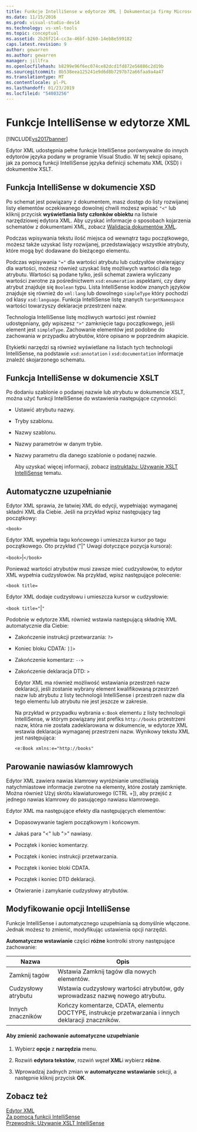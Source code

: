 ```yaml
---
title: Funkcje IntelliSense w edytorze XML | Dokumentacja firmy Microsoft
ms.date: 11/15/2016
ms.prod: visual-studio-dev14
ms.technology: vs-xml-tools
ms.topic: conceptual
ms.assetid: 2b26f214-cc3a-46bf-b260-14eb8e599182
caps.latest.revision: 9
author: gewarren
ms.author: gewarren
manager: jillfra
ms.openlocfilehash: b8299e96f6ec074ce82dcd1fd872e56886c2d19b
ms.sourcegitcommit: 8b538eea125241e9d6d8b7297b72a66faa9a4a47
ms.translationtype: MT
ms.contentlocale: pl-PL
ms.lasthandoff: 01/23/2019
ms.locfileid: "54803256"
---
```

# <a name="xml-editor-intellisense-features"></a>Funkcje IntelliSense w edytorze XML
[!INCLUDE[vs2017banner](../includes/vs2017banner.md)]

  
Edytor XML udostępnia pełne funkcje IntelliSense porównywalne do innych edytorów języka podany w programie Visual Studio. W tej sekcji opisano, jak za pomocą funkcji IntelliSense języka definicji schematu XML (XSD) i dokumentów XSLT.  
  
## <a name="intellisense-in-an-xsd-document"></a>Funkcja IntelliSense w dokumencie XSD  
 Po schemat jest powiązany z dokumentem, masz dostęp do listy rozwijanej listy elementów oczekiwanego dowolnej chwili możesz wpisać `"<"` lub kliknij przycisk **wyświetlania listy członków obiektu** na listwie narzędziowej edytora XML. Aby uzyskać informacje o sposobach kojarzenia schematów z dokumentami XML, zobacz [Walidacja dokumentów XML](../xml-tools/xml-document-validation.md).  
  
 Podczas wpisywania tekstu ilość miejsca od wewnątrz tagu początkowego, możesz także uzyskać listy rozwijanej, przedstawiający wszystkie atrybuty, które mogą być dodawane do bieżącego elementu.  
  
 Podczas wpisywania `"="` dla wartości atrybutu lub cudzysłów otwierający dla wartości, możesz również uzyskać listę możliwych wartości dla tego atrybutu. Wartości są podane tylko, jeśli schemat zawiera wyliczany wartości zwrotne za pośrednictwem `xsd:enumeration` aspektami, czy dany atrybut znajduje się `Boolean` typu. Lista IntelliSense kodów znanych języków znajduje się również do `xml:lang` lub dowolnego `simpleType` który pochodzi od klasy `xsd:language`. Funkcja IntelliSense listę znanych `targetNamespace` wartości towarzyszy deklaracje przestrzeni nazw.  
  
 Technologia IntelliSense listę możliwych wartości jest również udostępniany, gdy wpiszesz `">"` zamknięcie tagu początkowego, jeśli element jest `simpleType`. Zachowanie elementów jest podobne do zachowania w przypadku atrybutów, które opisano w poprzednim akapicie.  
  
 Etykietki narzędzi są również wyświetlane na listach tych technologii IntelliSense, na podstawie `xsd:annotation` i `xsd:documentation` informacje znaleźć skojarzonego schematu.  
  
## <a name="intellisense-in-an-xslt-document"></a>Funkcja IntelliSense w dokumencie XSLT  
 Po dodaniu szablonie o podanej nazwie lub atrybutu w dokumencie XSLT, można użyć funkcji IntelliSense do wstawienia następujące czynności:  
  
- Ustawić atrybutu nazwy.  
  
- Tryby szablonu.  
  
- Nazwy szablonu.  
  
- Nazwy parametrów w danym trybie.  
  
- Nazwy parametru dla danego szablonie o podanej nazwie.  
  
  Aby uzyskać więcej informacji, zobacz [instruktażu: Używanie XSLT IntelliSense](../xml-tools/walkthrough-using-xslt-intellisense.md) tematu.  
  
## <a name="auto-completion"></a>Automatyczne uzupełnianie  
 Edytor XML sprawia, że łatwiej XML do edycji, wypełniając wymaganej składni XML dla Ciebie. Jeśli na przykład wpisz następujący tag początkowy:  
  
 `<book>`  
  
 Edytor XML wypełnia tagu końcowego i umieszcza kursor po tagu początkowego. Oto przykład ("&#124;" Uwagi dotyczące pozycja kursora):  
  
 `<book>`&#124;`</book>`  
  
 Ponieważ wartości atrybutów musi zawsze mieć cudzysłowów, to edytor XML wypełnia cudzysłowów. Na przykład, wpisz następujące polecenie:  
  
 `<book title=`  
  
 Edytor XML dodaje cudzysłowu i umieszcza kursor w cudzysłowie:  
  
 `<book title="`&#124;`"`  
  
 Podobnie w edytorze XML również wstawia następującą składnię XML automatycznie dla Ciebie:  
  
- Zakończenie instrukcji przetwarzania:  `?>`  
  
- Koniec bloku CDATA: `]]>`  
  
- Zakończenie komentarz: `-->`  
  
- Zakończenie deklaracja DTD: `>`  
  
  Edytor XML ma również możliwość wstawiania przestrzeń nazw deklaracji, jeśli zostanie wybrany element kwalifikowaną przestrzeń nazw lub atrybutu z listy technologii IntelliSense i przestrzeń nazw dla tego elementu lub atrybutu nie jest jeszcze w zakresie.  
  
  Na przykład w przypadku wybrania `e:Book` elementu z listy technologii IntelliSense, w którym powiązany jest prefiks `http://books` przestrzeni nazw, która nie została zadeklarowana w dokumencie, w edytorze XML wstawia deklaracja wymaganej przestrzeni nazw. Wynikowy tekstu XML jest następująca:  
  
  `<e:Book xmlns:e="http://books"`  
  
## <a name="brace-matching"></a>Parowanie nawiasów klamrowych  
 Edytor XML zawiera nawias klamrowy wyróżnianie umożliwiają natychmiastowe informacje zwrotne na elementy, które zostały zamknięte. Można również Użyj skrótu klawiaturowego (CTRL +]), aby przejść z jednego nawias klamrowy do pasującego nawiasu klamrowego.  
  
 Edytor XML ma następujące efekty dla następujących elementów:  
  
-   Dopasowywanie tagiem początkowym i końcowym.  
  
-   Jakaś para "\<" lub ">" nawiasy.  
  
-   Początek i koniec komentarzy.  
  
-   Początek i koniec instrukcji przetwarzania.  
  
-   Początek i koniec bloki CDATA.  
  
-   Początek i koniec DTD deklaracji.  
  
-   Otwieranie i zamykanie cudzysłowy atrybutów.  
  
## <a name="modifying-the-intellisense-options"></a>Modyfikowanie opcji IntelliSense  
 Funkcje IntelliSense i automatycznego uzupełniania są domyślnie włączone. Jednak możesz to zmienić, modyfikując ustawienia opcji narzędzi.  
  
 **Automatyczne wstawianie** części **różne** kontrolki strony następujące zachowanie:  
  
|Nazwa|Opis|  
|----------|-----------------|  
|Zamknij tagów|Wstawia Zamknij tagów dla nowych elementów.|  
|Cudzysłowy atrybutu|Wstawia cudzysłowy wartości atrybutów, gdy wprowadzasz nazwę nowego atrybutu.|  
|Innych znaczników|Kończy komentarze, CDATA, elementu DOCTYPE, instrukcje przetwarzania i innych deklaracji znaczników.|  
  
#### <a name="to-change-the-auto-completion-behavior"></a>Aby zmienić zachowanie automatyczne uzupełnianie  
  
1.  Wybierz **opcje** z **narzędzia** menu.  
  
2.  Rozwiń **edytora tekstów**, rozwiń węzeł **XML**i wybierz **różne**.  
  
3.  Wprowadzaj żadnych zmian w **automatyczne wstawianie** sekcji, a następnie kliknij przycisk **OK**.  
  
## <a name="see-also"></a>Zobacz też  
 [Edytor XML](../xml-tools/xml-editor.md)   
 [Za pomocą funkcji IntelliSense](../ide/using-intellisense.md)   
 [Przewodnik: Używanie XSLT IntelliSense](../xml-tools/walkthrough-using-xslt-intellisense.md)
